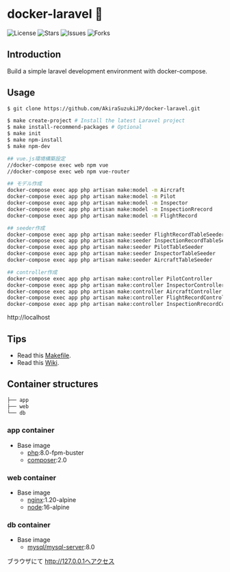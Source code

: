 # docker-laravel 🐳

![License](https://img.shields.io/github/license/ucan-lab/docker-laravel?color=f05340)
![Stars](https://img.shields.io/github/stars/ucan-lab/docker-laravel?color=f05340)
![Issues](https://img.shields.io/github/issues/ucan-lab/docker-laravel?color=f05340)
![Forks](https://img.shields.io/github/forks/ucan-lab/docker-laravel?color=f05340)

## Introduction

Build a simple laravel development environment with docker-compose.

## Usage

```bash
$ git clone https://github.com/AkiraSuzukiJP/docker-laravel.git

$ make create-project # Install the latest Laravel project
$ make install-recommend-packages # Optional
$ make init
$ make npm-install
$ make npm-dev

## vue.js環境構築設定
//docker-compose exec web npm vue
//docker-compose exec web npm vue-router

## モデル作成
docker-compose exec app php artisan make:model -m Aircraft
docker-compose exec app php artisan make:model -m Pilot
docker-compose exec app php artisan make:model -m Inspector
docker-compose exec app php artisan make:model -m InspectionRrecord
docker-compose exec app php artisan make:model -m FlightRecord

## seeder作成
docker-compose exec app php artisan make:seeder FlightRecordTableSeeder
docker-compose exec app php artisan make:seeder InspectionRecordTableSeeder
docker-compose exec app php artisan make:seeder PilotTableSeeder
docker-compose exec app php artisan make:seeder InspectorTableSeeder
docker-compose exec app php artisan make:seeder AircraftTableSeeder

## controller作成
docker-compose exec app php artisan make:controller PilotController
docker-compose exec app php artisan make:controller InspectorController
docker-compose exec app php artisan make:controller AircraftController
docker-compose exec app php artisan make:controller FlightRecordController
docker-compose exec app php artisan make:controller InspectionRrecordController

```

http://localhost

## Tips

- Read this [Makefile](https://github.com/AkiraSuzukiJP/docker-laravel/blob/main/Makefile).
- Read this [Wiki](https://github.com/AkiraSuzukiJP/docker-laravel/wiki).

## Container structures

```bash
├── app
├── web
└── db
```

### app container

- Base image
  - [php](https://hub.docker.com/_/php):8.0-fpm-buster
  - [composer](https://hub.docker.com/_/composer):2.0

### web container

- Base image
  - [nginx](https://hub.docker.com/_/nginx):1.20-alpine
  - [node](https://hub.docker.com/_/node):16-alpine

### db container

- Base image
  - [mysql/mysql-server](https://hub.docker.com/r/mysql/mysql-server):8.0



ブラウザにて http://127.0.0.1へアクセス
